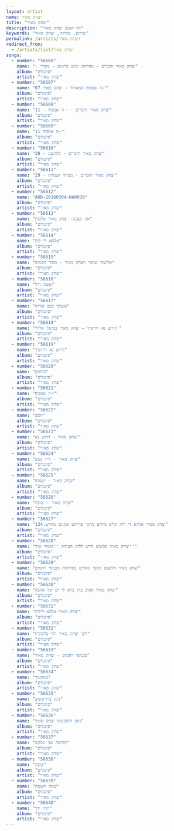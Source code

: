 ```yaml
---
layout: artist
name: יצחק מאיר
title: "יצחק מאיר"
description: "דף האמן יצחק מאיר"
keywords: "שירים, מוזיקה, יצחק מאיר"
permalink: /artists/יצחק-מאיר/
redirect_from:
  - /artists/list/יצחק מאיר
songs:
  - number: "56606"
    name: "- יצחק מאיר וחברים - מחרוזת ימים נוראים - מקורי"
    album: "סינגלים"
    artist: "יצחק מאיר"
  - number: "56607"
    name: "07 י-ה אכסוף המאוחד - יצחק מאיר"
    album: "סינגלים"
    artist: "יצחק מאיר"
  - number: "56608"
    name: "11 - יצחק מאיר וחברים - י-ה אכסוף"
    album: "סינגלים"
    artist: "יצחק מאיר"
  - number: "56609"
    name: "11 י-ה אכסוף"
    album: "סינגלים"
    artist: "יצחק מאיר"
  - number: "56610"
    name: "28 - יצחק מאיר וחברים - להתענג"
    album: "סינגלים"
    artist: "יצחק מאיר"
  - number: "56611"
    name: "29 - יצחק מאיר וחברים - מנוחה ושמחה"
    album: "סינגלים"
    artist: "יצחק מאיר"
  - number: "56612"
    name: "AUD-20160304-WA0038"
    album: "סינגלים"
    artist: "יצחק מאיר"
  - number: "56613"
    name: "אין קצבה- יצחק מאיר מלכות"
    album: "סינגלים"
    artist: "יצחק מאיר"
  - number: "56614"
    name: "אלהא די ליה"
    album: "סינגלים"
    artist: "יצחק מאיר"
  - number: "56615"
    name: "אליעזר שוובר ויצחק מאיר - מסוד חכמים"
    album: "סינגלים"
    artist: "יצחק מאיר"
  - number: "56616"
    name: "אשת חיל"
    album: "סינגלים"
    artist: "יצחק מאיר"
  - number: "56617"
    name: "אשתך כגפן פוריה"
    album: "סינגלים"
    artist: "יצחק מאיר"
  - number: "56618"
    name: "דורש נא דורשיך – יצחק מאיר בסינגל אלולי "
    album: "סינגלים"
    artist: "יצחק מאיר"
  - number: "56619"
    name: "דרוש נא דורשיך"
    album: "סינגלים"
    artist: "יצחק מאיר"
  - number: "56620"
    name: "הרחמן"
    album: "סינגלים"
    artist: "יצחק מאיר"
  - number: "56621"
    name: "י-ה אכסוף"
    album: "סינגלים"
    artist: "יצחק מאיר"
  - number: "56622"
    name: "יומם"
    album: "סינגלים"
    artist: "יצחק מאיר"
  - number: "56623"
    name: "יצחק מאיר - דרוש נא"
    album: "סינגלים"
    artist: "יצחק מאיר"
  - number: "56624"
    name: "יצחק מאיר - ידיד נפש"
    album: "סינגלים"
    artist: "יצחק מאיר"
  - number: "56625"
    name: "יצחק מאיר - ישמחו"
    album: "סינגלים"
    artist: "יצחק מאיר"
  - number: "56626"
    name: "יצחק מאיר - שובה"
    album: "סינגלים"
    artist: "יצחק מאיר"
  - number: "56627"
    name: "יצחק מאיר אלהא די ליה קליפ מילים מתוך פרויקט אמנים מחדש.134"
    album: "סינגלים"
    artist: "יצחק מאיר"
  - number: "56628"
    name: "יצחק מאיר בביצוע חדש ללחן העתיק ''מזמור שיר''"
    album: "סינגלים"
    artist: "יצחק מאיר"
  - number: "56629"
    name: "יצחק מאיר הלפגוט ומוטי קאליש בסליחות מכניסי רחמים"
    album: "סינגלים"
    artist: "יצחק מאיר"
  - number: "56630"
    name: "יצחק מאיר וסגיב כהן ברא לי ים של אהבה"
    album: "סינגלים"
    artist: "יצחק מאיר"
  - number: "56631"
    name: "יצחק-מאיר-אלהא-דיליה"
    album: "סינגלים"
    artist: "יצחק מאיר"
  - number: "56632"
    name: "ליבי יצחק מאיר ולוי פלקוביץ"
    album: "סינגלים"
    artist: "יצחק מאיר"
  - number: "56633"
    name: "מכניסי רחמים - יצחק מאיר"
    album: "סינגלים"
    artist: "יצחק מאיר"
  - number: "56634"
    name: "ממקומך"
    album: "סינגלים"
    artist: "יצחק מאיר"
  - number: "56635"
    name: "ניגון ברדיטשוב"
    album: "סינגלים"
    artist: "יצחק מאיר"
  - number: "56636"
    name: "ניגון התבוננות יצחק מאיר"
    album: "סינגלים"
    artist: "יצחק מאיר"
  - number: "56637"
    name: "קדושה אני מבקש"
    album: "סינגלים"
    artist: "יצחק מאיר"
  - number: "56638"
    name: "שובה"
    album: "סינגלים"
    artist: "יצחק מאיר"
  - number: "56639"
    name: "שמח תשמח"
    album: "סינגלים"
    artist: "יצחק מאיר"
  - number: "56640"
    name: "תהי ידך"
    album: "סינגלים"
    artist: "יצחק מאיר"
---
```

